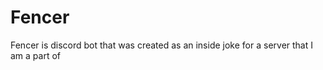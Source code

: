 # Fencer
Fencer is discord bot that was created as an inside joke for a server that I am a part of

